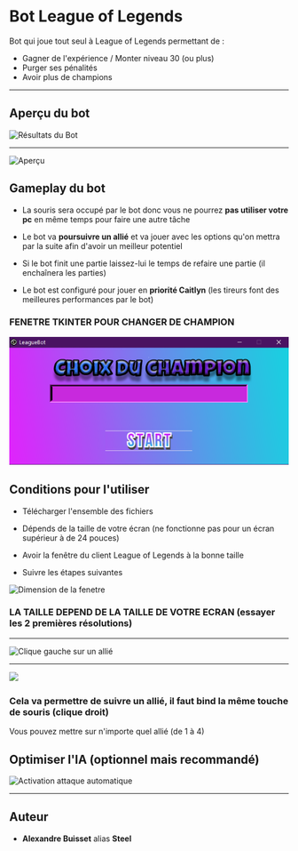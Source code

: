 # Bot League of Legends
 
Bot qui joue tout seul à League of Legends permettant de : 
* Gagner de l'expérience / Monter niveau 30 (ou plus)
* Purger ses pénalités
* Avoir plus de champions


***

## Aperçu du bot
![Résultats du Bot](https://github.com/Steelataure/Bot-leveling-League-of-Legends/blob/league/Readme/IA%20taff.PNG 'Résultats du Bot')  

***

![Aperçu](https://github.com/Steelataure/Bot-leveling-League-of-Legends/blob/league/Readme/apercu.gif)

## Gameplay du bot

* La souris sera occupé par le bot donc vous ne pourrez **pas utiliser votre pc** en même temps pour faire une autre tâche 
* Le bot va **poursuivre un allié** et va jouer avec les options qu'on mettra par la suite afin d'avoir un meilleur potentiel   
* Si le bot finit une partie laissez-lui le temps de refaire une partie (il enchaînera les parties)

* Le bot est configuré pour jouer en **priorité Caitlyn** (les tireurs font des meilleures performances par le bot)  
### FENETRE TKINTER POUR CHANGER DE CHAMPION

![Tkinter](https://github.com/Steelataure/Bot-League-of-Legends/blob/master/Readme/choix.PNG 'interface')


## Conditions pour l'utiliser

* Télécharger l'ensemble des fichiers

* Dépends de la taille de votre écran (ne fonctionne pas pour un écran supérieur à de 24 pouces)
* Avoir la fenêtre du client League of Legends à la bonne taille
* Suivre les étapes suivantes

![Dimension de la fenetre](https://github.com/Steelataure/Bot-leveling-League-of-Legends/blob/league/Readme/fenetre.PNG 'Dimension de la fenetre')
### LA TAILLE DEPEND DE LA TAILLE DE VOTRE ECRAN (essayer les 2 premières résolutions)

***

![Clique gauche sur un allié](https://github.com/Steelataure/Bot-leveling-League-of-Legends/blob/league/Readme/clique%20gauche.PNG 'Clique gauche sur un allié')

***

![](https://github.com/Steelataure/Bot-leveling-League-of-Legends/blob/league/Readme/clique%20cam.PNG)

### Cela va permettre de suivre un allié, il faut bind la même touche de souris (clique droit) 
Vous pouvez mettre sur n'importe quel allié (de 1 à 4)


## Optimiser l'IA (optionnel mais recommandé)
![Activation attaque automatique](https://github.com/Steelataure/Bot-leveling-League-of-Legends/blob/league/Readme/attaque%20auto.PNG?raw=true "Attaque automatique")

***

## Auteur

* **Alexandre Buisset** alias **Steel**
